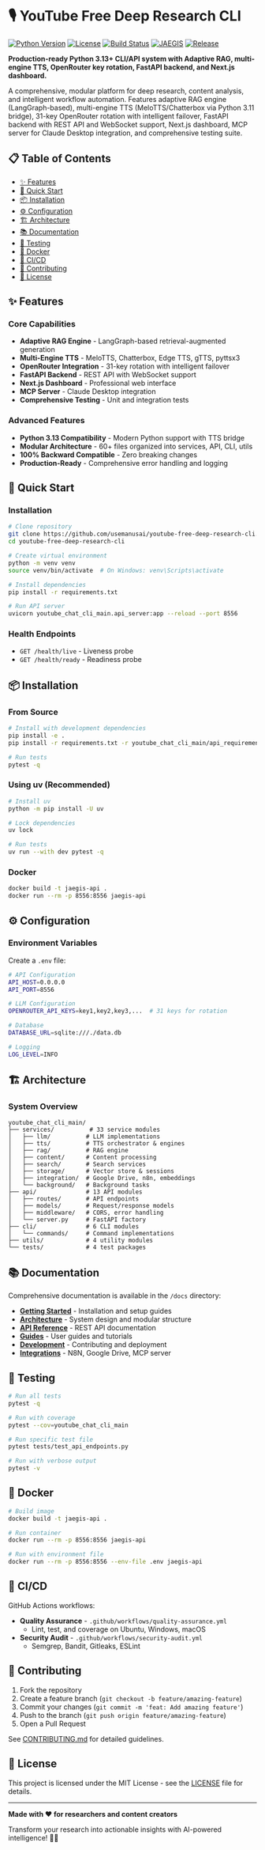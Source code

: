 # 🎙️ YouTube Free Deep Research CLI

[![Python Version](https://img.shields.io/badge/python-3.13%2B-blue.svg)](https://python.org)
[![License](https://img.shields.io/badge/license-MIT-green.svg)](LICENSE)
[![Build Status](https://img.shields.io/badge/build-passing-brightgreen.svg)](https://github.com/usemanusai/youtube-free-deep-research-cli)
[![JAEGIS](https://img.shields.io/badge/JAEGIS-AI%20Powered-purple.svg)](https://github.com/usemanusai)
[![Release](https://img.shields.io/badge/release-v2.0.1-brightgreen.svg)](https://github.com/usemanusai/youtube-free-deep-research-cli/releases)

**Production-ready Python 3.13+ CLI/API system with Adaptive RAG, multi-engine TTS, OpenRouter key rotation, FastAPI backend, and Next.js dashboard.**

A comprehensive, modular platform for deep research, content analysis, and intelligent workflow automation. Features adaptive RAG engine (LangGraph-based), multi-engine TTS (MeloTTS/Chatterbox via Python 3.11 bridge), 31-key OpenRouter rotation with intelligent failover, FastAPI backend with REST API and WebSocket support, Next.js dashboard, MCP server for Claude Desktop integration, and comprehensive testing suite.

## 📋 Table of Contents

- [✨ Features](#-features)
- [🚀 Quick Start](#-quick-start)
- [📦 Installation](#-installation)
- [⚙️ Configuration](#️-configuration)
- [🏗️ Architecture](#️-architecture)
- [📚 Documentation](#-documentation)
- [🧪 Testing](#-testing)
- [🐳 Docker](#-docker)
- [🔄 CI/CD](#-cicd)
- [📝 Contributing](#-contributing)
- [📄 License](#-license)

## ✨ Features

### Core Capabilities
- **Adaptive RAG Engine** - LangGraph-based retrieval-augmented generation
- **Multi-Engine TTS** - MeloTTS, Chatterbox, Edge TTS, gTTS, pyttsx3
- **OpenRouter Integration** - 31-key rotation with intelligent failover
- **FastAPI Backend** - REST API with WebSocket support
- **Next.js Dashboard** - Professional web interface
- **MCP Server** - Claude Desktop integration
- **Comprehensive Testing** - Unit and integration tests

### Advanced Features
- **Python 3.13 Compatibility** - Modern Python support with TTS bridge
- **Modular Architecture** - 60+ files organized into services, API, CLI, utils
- **100% Backward Compatible** - Zero breaking changes
- **Production-Ready** - Comprehensive error handling and logging

## 🚀 Quick Start

### Installation

```bash
# Clone repository
git clone https://github.com/usemanusai/youtube-free-deep-research-cli.git
cd youtube-free-deep-research-cli

# Create virtual environment
python -m venv venv
source venv/bin/activate  # On Windows: venv\Scripts\activate

# Install dependencies
pip install -r requirements.txt

# Run API server
uvicorn youtube_chat_cli_main.api_server:app --reload --port 8556
```

### Health Endpoints

- `GET /health/live` - Liveness probe
- `GET /health/ready` - Readiness probe

## 📦 Installation

### From Source

```bash
# Install with development dependencies
pip install -e .
pip install -r requirements.txt -r youtube_chat_cli_main/api_requirements.txt

# Run tests
pytest -q
```

### Using uv (Recommended)

```bash
# Install uv
python -m pip install -U uv

# Lock dependencies
uv lock

# Run tests
uv run --with dev pytest -q
```

### Docker

```bash
docker build -t jaegis-api .
docker run --rm -p 8556:8556 jaegis-api
```

## ⚙️ Configuration

### Environment Variables

Create a `.env` file:

```bash
# API Configuration
API_HOST=0.0.0.0
API_PORT=8556

# LLM Configuration
OPENROUTER_API_KEYS=key1,key2,key3,...  # 31 keys for rotation

# Database
DATABASE_URL=sqlite:///./data.db

# Logging
LOG_LEVEL=INFO
```

## 🏗️ Architecture

### System Overview

```
youtube_chat_cli_main/
├── services/          # 33 service modules
│   ├── llm/          # LLM implementations
│   ├── tts/          # TTS orchestrator & engines
│   ├── rag/          # RAG engine
│   ├── content/      # Content processing
│   ├── search/       # Search services
│   ├── storage/      # Vector store & sessions
│   ├── integration/  # Google Drive, n8n, embeddings
│   └── background/   # Background tasks
├── api/              # 13 API modules
│   ├── routes/       # API endpoints
│   ├── models/       # Request/response models
│   ├── middleware/   # CORS, error handling
│   └── server.py     # FastAPI factory
├── cli/              # 6 CLI modules
│   └── commands/     # Command implementations
├── utils/            # 4 utility modules
└── tests/            # 4 test packages
```

## 📚 Documentation

Comprehensive documentation is available in the `/docs` directory:

- **[Getting Started](docs/getting-started/)** - Installation and setup guides
- **[Architecture](docs/architecture/)** - System design and modular structure
- **[API Reference](docs/api/)** - REST API documentation
- **[Guides](docs/guides/)** - User guides and tutorials
- **[Development](docs/development/)** - Contributing and deployment
- **[Integrations](docs/integrations/)** - N8N, Google Drive, MCP server

## 🧪 Testing

```bash
# Run all tests
pytest -q

# Run with coverage
pytest --cov=youtube_chat_cli_main

# Run specific test file
pytest tests/test_api_endpoints.py

# Run with verbose output
pytest -v
```

## 🐳 Docker

```bash
# Build image
docker build -t jaegis-api .

# Run container
docker run --rm -p 8556:8556 jaegis-api

# Run with environment file
docker run --rm -p 8556:8556 --env-file .env jaegis-api
```

## 🔄 CI/CD

GitHub Actions workflows:

- **Quality Assurance** - `.github/workflows/quality-assurance.yml`
  - Lint, test, and coverage on Ubuntu, Windows, macOS
- **Security Audit** - `.github/workflows/security-audit.yml`
  - Semgrep, Bandit, Gitleaks, ESLint

## 📝 Contributing

1. Fork the repository
2. Create a feature branch (`git checkout -b feature/amazing-feature`)
3. Commit your changes (`git commit -m 'feat: Add amazing feature'`)
4. Push to the branch (`git push origin feature/amazing-feature`)
5. Open a Pull Request

See [CONTRIBUTING.md](CONTRIBUTING.md) for detailed guidelines.

## 📄 License

This project is licensed under the MIT License - see the [LICENSE](LICENSE) file for details.

---

**Made with ❤️ for researchers and content creators**

Transform your research into actionable insights with AI-powered intelligence! 🚀✨


